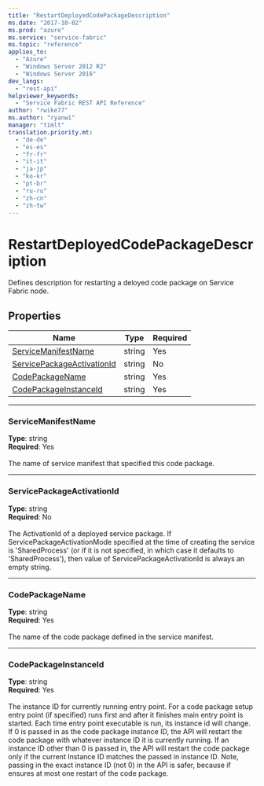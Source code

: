 ```yaml
---
title: "RestartDeployedCodePackageDescription"
ms.date: "2017-10-02"
ms.prod: "azure"
ms.service: "service-fabric"
ms.topic: "reference"
applies_to: 
  - "Azure"
  - "Windows Server 2012 R2"
  - "Windows Server 2016"
dev_langs: 
  - "rest-api"
helpviewer_keywords: 
  - "Service Fabric REST API Reference"
author: "rwike77"
ms.author: "ryanwi"
manager: "timlt"
translation.priority.mt: 
  - "de-de"
  - "es-es"
  - "fr-fr"
  - "it-it"
  - "ja-jp"
  - "ko-kr"
  - "pt-br"
  - "ru-ru"
  - "zh-cn"
  - "zh-tw"
---
```

# RestartDeployedCodePackageDescription

Defines description for restarting a deloyed code package on Service Fabric node.


## Properties

| Name | Type | Required |
| --- | --- | --- |
| [ServiceManifestName](#servicemanifestname) | string | Yes |
| [ServicePackageActivationId](#servicepackageactivationid) | string | No |
| [CodePackageName](#codepackagename) | string | Yes |
| [CodePackageInstanceId](#codepackageinstanceid) | string | Yes |

____
### ServiceManifestName
__Type__: string <br/>
__Required__: Yes<br/>
<br/>
The name of service manifest that specified this code package.

____
### ServicePackageActivationId
__Type__: string <br/>
__Required__: No<br/>
<br/>
The ActivationId of a deployed service package. If ServicePackageActivationMode specified at the time of creating the service
is 'SharedProcess' (or if it is not specified, in which case it defaults to 'SharedProcess'), then value of ServicePackageActivationId
is always an empty string.


____
### CodePackageName
__Type__: string <br/>
__Required__: Yes<br/>
<br/>
The name of the code package defined in the service manifest.

____
### CodePackageInstanceId
__Type__: string <br/>
__Required__: Yes<br/>
<br/>
The instance ID for currently running entry point. For a code package setup entry point (if specified) runs first and after it finishes main entry point is started. 
Each time entry point executable is run, its instance id will change. If 0 is passed in as the code package instance ID, the API will restart the code package with whatever instance ID it is currently running.
If an instance ID other than 0 is passed in, the API will restart the code package only if the current Instance ID matches the passed in instance ID. 
Note, passing in the exact instance ID (not 0) in the API is safer, because if ensures at most one restart of the code package.

